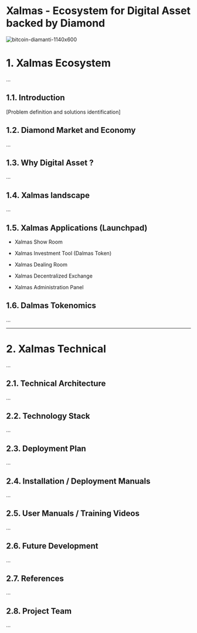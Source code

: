 # Xalmas - Ecosystem for Digital Asset backed by Diamond 

![bitcoin-diamanti-1140x600](https://user-images.githubusercontent.com/105663954/200082085-6e1ba619-aa66-4367-afa7-ae501e2cc842.jpg)

# 1. Xalmas Ecosystem 

 ...

## 1.1. Introduction
[Problem definition and solutions identification]

## 1.2. Diamond Market and Economy 
 ...

## 1.3. Why Digital Asset ?
 ...

## 1.4. Xalmas landscape
 ...

## 1.5. Xalmas Applications (Launchpad)

- Xalmas Show Room

- Xalmas Investment Tool (Dalmas Token)

- Xalmas Dealing Room 

- Xalmas Decentralized Exchange 

- Xalmas Administration Panel 

## 1.6. Dalmas Tokenomics
 ...

---

# 2. Xalmas Technical

 ...

## 2.1. Technical Architecture 
 ...

## 2.2. Technology Stack 
 ...

## 2.3. Deployment Plan 
 ...

## 2.4. Installation / Deployment Manuals 
 ...

## 2.5. User Manuals / Training Videos 
 ...

## 2.6. Future Development 
 ...

## 2.7. References
 ...

## 2.8. Project Team 
 ...
 
